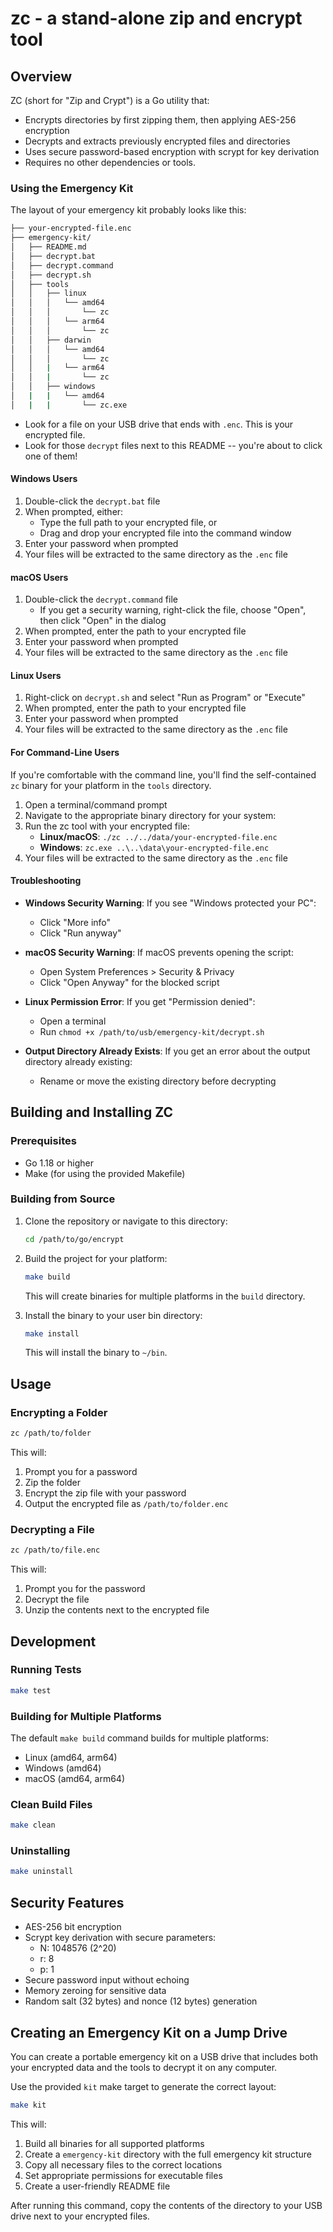 # zc - a stand-alone zip and encrypt tool

## Overview

ZC (short for "Zip and Crypt") is a Go utility that:

- Encrypts directories by first zipping them, then applying AES-256 encryption
- Decrypts and extracts previously encrypted files and directories
- Uses secure password-based encryption with scrypt for key derivation
- Requires no other dependencies or tools. 

### Using the Emergency Kit

The layout of your emergency kit probably looks like this:

```bash
├── your-encrypted-file.enc
├── emergency-kit/
│   ├── README.md
│   ├── decrypt.bat
│   ├── decrypt.command
│   ├── decrypt.sh
│   ├── tools
│   │   ├── linux
│   │   │   └── amd64
│   │   │       └── zc
│   │   │   └── arm64
│   │   │       └── zc
│   │   ├── darwin
│   │   │   └── amd64
│   │   │       └── zc
│   │   |   └── arm64
│   │   |       └── zc
│   │   ├── windows
│   |   |   └── amd64
│   |   |       └── zc.exe
```

* Look for a file on your USB drive that ends with `.enc`.
This is your encrypted file.
* Look for those `decrypt` files next to this README -- you're about to click one of them!

#### Windows Users

1. Double-click the `decrypt.bat` file
1. When prompted, either:
   - Type the full path to your encrypted file, or
   - Drag and drop your encrypted file into the command window
1. Enter your password when prompted
1. Your files will be extracted to the same directory as the `.enc` file

#### macOS Users

1. Double-click the `decrypt.command` file
   - If you get a security warning, right-click the file, choose "Open", then click "Open" in the dialog
1. When prompted, enter the path to your encrypted file
1. Enter your password when prompted
1. Your files will be extracted to the same directory as the `.enc` file

#### Linux Users

1. Right-click on `decrypt.sh` and select "Run as Program" or "Execute"
1. When prompted, enter the path to your encrypted file
1. Enter your password when prompted
1. Your files will be extracted to the same directory as the `.enc` file

#### For Command-Line Users

If you're comfortable with the command line, you'll find the self-contained `zc` binary for your platform in the `tools` directory.

1. Open a terminal/command prompt
1. Navigate to the appropriate binary directory for your system:
1. Run the zc tool with your encrypted file:
   - **Linux/macOS**: `./zc ../../data/your-encrypted-file.enc`
   - **Windows**: `zc.exe ..\..\data\your-encrypted-file.enc`
1. Your files will be extracted to the same directory as the `.enc` file

#### Troubleshooting

- **Windows Security Warning**: If you see "Windows protected your PC":
  - Click "More info"
  - Click "Run anyway"

- **macOS Security Warning**: If macOS prevents opening the script:
  - Open System Preferences > Security & Privacy
  - Click "Open Anyway" for the blocked script

- **Linux Permission Error**: If you get "Permission denied":
  - Open a terminal
  - Run `chmod +x /path/to/usb/emergency-kit/decrypt.sh`

- **Output Directory Already Exists**: If you get an error about the output directory already existing:
  - Rename or move the existing directory before decrypting

## Building and Installing ZC

### Prerequisites

- Go 1.18 or higher
- Make (for using the provided Makefile)

### Building from Source

1. Clone the repository or navigate to this directory:

   ```bash
   cd /path/to/go/encrypt
   ```

2. Build the project for your platform:

   ```bash
   make build
   ```

   This will create binaries for multiple platforms in the `build` directory.

3. Install the binary to your user bin directory:

   ```bash
   make install
   ```

   This will install the binary to `~/bin`.

## Usage

### Encrypting a Folder

   ```bash
zc /path/to/folder
```

This will:

1. Prompt you for a password
2. Zip the folder
3. Encrypt the zip file with your password
4. Output the encrypted file as `/path/to/folder.enc`

### Decrypting a File

```bash
zc /path/to/file.enc
```

This will:

1. Prompt you for the password
2. Decrypt the file
3. Unzip the contents next to the encrypted file

## Development

### Running Tests

```bash
make test
```

### Building for Multiple Platforms

The default `make build` command builds for multiple platforms:

- Linux (amd64, arm64)
- Windows (amd64)
- macOS (amd64, arm64)

### Clean Build Files

```bash
make clean
```

### Uninstalling

```bash
make uninstall
```

## Security Features

- AES-256 bit encryption
- Scrypt key derivation with secure parameters:
  - N: 1048576 (2^20)
  - r: 8
  - p: 1
- Secure password input without echoing
- Memory zeroing for sensitive data
- Random salt (32 bytes) and nonce (12 bytes) generation

## Creating an Emergency Kit on a Jump Drive

You can create a portable emergency kit on a USB drive that includes both your encrypted data and the tools to decrypt it on any computer.

Use the provided `kit` make target to generate the correct layout:

```bash
make kit
```

This will:

1. Build all binaries for all supported platforms
2. Create a `emergency-kit` directory with the full emergency kit structure
3. Copy all necessary files to the correct locations
4. Set appropriate permissions for executable files
5. Create a user-friendly README file

After running this command, copy the contents of the directory to your USB drive next to your encrypted files.
